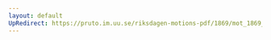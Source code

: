 ```yaml
---
layout: default
UpRedirect: https://pruto.im.uu.se/riksdagen-motions-pdf/1869/mot_1869__ak__44/mot_1869__ak__44-004.pdf
---
```

